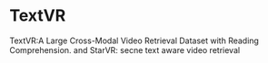 # TextVR
TextVR:A Large Cross-Modal Video Retrieval Dataset with Reading Comprehension. and StarVR: secne text aware video retrieval 
